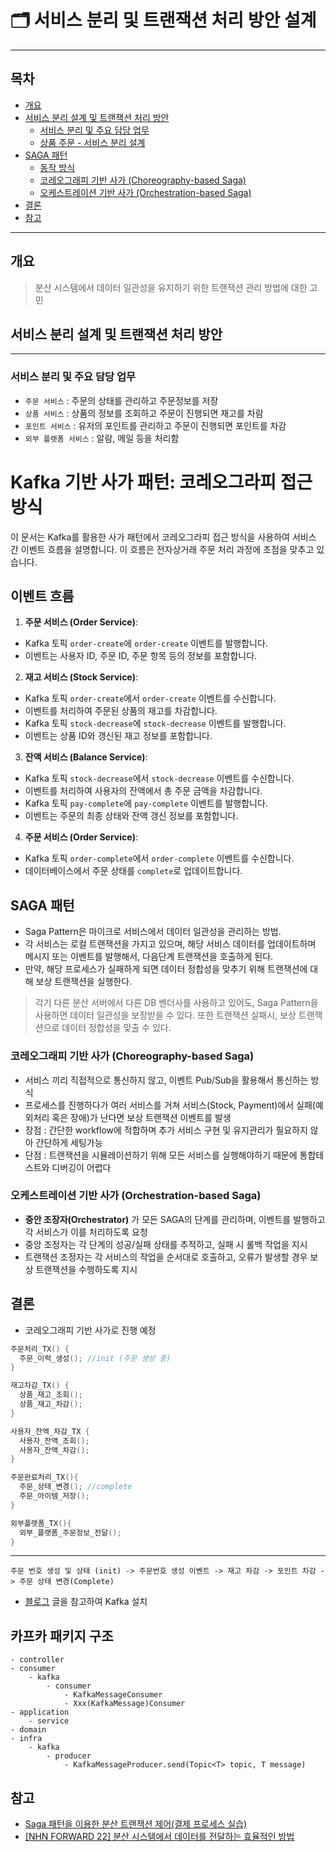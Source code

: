 # 🗂️ 서비스 분리 및 트랜잭션 처리 방안 설계

---

## 목차

* [개요]()
* [서비스 분리 설계 및 트랜잭션 처리 방안]()
  + [서비스 분리 및 주요 담당 업무]()
  + [상품 주문 - 서비스 분리 설계]()
* [SAGA 패턴]()
    + [동작 방식]()
    + [코레오그래피 기반 사가 (Choreography-based Saga)]()
    + [오케스트레이션 기반 사가 (Orchestration-based Saga)]()
* [결론]()
* [참고]()

---


## 개요
> 분산 시스템에서 데이터 일관성을 유지하기 위한 트랜잭션 관리 방법에 대한 고민

## 서비스 분리 설계 및 트랜잭션 처리 방안

---

### 서비스 분리 및 주요 담당 업무
- `주문 서비스` : 주문의 상태를 관리하고 주문정보를 저장
- `상품 서비스` : 상품의 정보를 조회하고 주문이 진행되면 재고를 차람
- `포인트 서비스` : 유저의 포인트를 관리하고 주문이 진행되면 포인트를 차감
- `외부 플랫폼 서비스` : 알람, 메일 등을 처리함

# Kafka 기반 사가 패턴: 코레오그라피 접근 방식
이 문서는 Kafka를 활용한 사가 패턴에서 코레오그라피 접근 방식을 사용하여 서비스 간 이벤트 흐름을 설명합니다. 이 흐름은 전자상거래 주문 처리 과정에 초점을 맞추고 있습니다.

## 이벤트 흐름

1. **주문 서비스 (Order Service)**:
  - Kafka 토픽 `order-create`에 `order-create` 이벤트를 발행합니다.
  - 이벤트는 사용자 ID, 주문 ID, 주문 항목 등의 정보를 포함합니다.
2. **재고 서비스 (Stock Service)**:
  - Kafka 토픽 `order-create`에서 `order-create` 이벤트를 수신합니다.
  - 이벤트를 처리하여 주문된 상품의 재고를 차감합니다.
  - Kafka 토픽 `stock-decrease`에 `stock-decrease` 이벤트를 발행합니다.
  - 이벤트는 상품 ID와 갱신된 재고 정보를 포함합니다.
3. **잔액 서비스 (Balance Service)**:
  - Kafka 토픽 `stock-decrease`에서 `stock-decrease` 이벤트를 수신합니다.
  - 이벤트를 처리하여 사용자의 잔액에서 총 주문 금액을 차감합니다.
  - Kafka 토픽 `pay-complete`에 `pay-complete` 이벤트를 발행합니다.
  - 이벤트는 주문의 최종 상태와 잔액 갱신 정보를 포함합니다.
4. **주문 서비스 (Order Service)**:
  - Kafka 토픽 `order-complete`에서 `order-complete` 이벤트를 수신합니다.
  - 데이터베이스에서 주문 상태를 `complete`로 업데이트합니다.

## SAGA 패턴
- Saga Pattern은 마이크로 서비스에서 데이터 일관성을 관리하는 방법.
- 각 서비스는 로컬 트랜잭션을 가지고 있으며, 해당 서비스 데이터를 업데이트하며 메시지 또는 이벤트를 발행해서, 다음단계 트랜잭션을 호출하게 된다.
- 만약, 해당 프로세스가 실패하게 되면 데이터 정합성을 맞추기 위해 트랜잭션에 대해 보상 트랜잭션을 실행한다.
> 각기 다른 분산 서버에서 다른 DB 벤더사를 사용하고 있어도, Saga Pattern을 사용하면 데이터 일관성을 보장받을 수 있다. 또한 트랜잭션 실패시, 보상 트랜잭션으로 데이터 정합성을 맞출 수 있다.

### 코레오그래피 기반 사가 (Choreography-based Saga)
- 서비스 끼리 직접적으로 통신하지 않고, 이벤트 Pub/Sub을 활용해서 통신하는 방식
- 프로세스를 진행하다가 여러 서비스를 거쳐 서비스(Stock, Payment)에서 실패(예외처리 혹은 장애)가 난다면 보상 트랜잭션 이벤트를 발생
- 장점 : 간단한 workflow에 적합하며 추가 서비스 구현 및 유지관리가 필요하지 않아 간단하게 세팅가능
- 단점 : 트랜잭션을 시뮬레이션하기 위해 모든 서비스를 실행해야하기 때문에 통합테스트와 디버깅이 어렵다

### 오케스트레이션 기반 사가 (Orchestration-based Saga)
- **중안 조장자(Orchestrator)** 가 모든 SAGA의 단계를 관리하며, 이벤트를 발행하고 각 서비스가 이를 처리하도록 요청
- 중앙 조정자는 각 단계의 성공/실패 상태를 추적하고, 실패 시 롤백 작업을 지시
- 트랜잭션 조정자는 각 서비스의 작업을 순서대로 호출하고, 오류가 발생할 경우 보상 트랜잭션을 수행하도록 지시


## 결론
- 코레오그래피 기반 사가로 진행 예정
```java
주문처리_TX() {
  주문_이력_생성(); //init (주문 생성 중)
}

재고차감_TX() {
  상품_재고_조회();
  상품_재고_차감();
}

사용자_잔액_차감_TX {
  사용자_잔액_조회();
  사용자_잔액_차감();
}

주문완료처리_TX(){
  주문_상태_변경(); //complete
  주문_아이템_저장();
}

외부플랫폼_TX(){
  외부_플랫폼_주문정보_전달();
}
```
---
```
주문 번호 생성 및 상태 (init) -> 주문번호 생성 이벤트 -> 재고 차감 -> 포인트 차감 -> 주문 상태 변경(Complete)
```



- [블로그](https://velog.io/@hgs-study/saga-1) 글을 참고하여 Kafka 설치


## 카프카 패키지 구조
```
- controller
- consumer
    - kafka
        - consumer
            - KafkaMessageConsumer
            - Xxx(KafkaMessage)Consumer
- application
    - service
- domain
- infra
    - kafka
        - producer
            - KafkaMessageProducer.send(Topic<T> topic, T message)
```

## 참고
- [Saga 패턴을 이용한 분산 트랜잭션 제어(결제 프로세스 실습)](https://velog.io/@hgs-study/saga-1)
- [[NHN FORWARD 22] 분산 시스템에서 데이터를 전달하는 효율적인 방법](https://www.youtube.com/watch?v=uk5fRLUsBfk&t=1416s)
